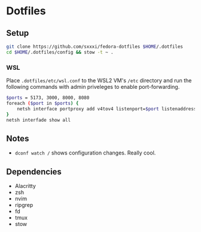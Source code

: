 # Dotfiles

## Setup
```sh
git clone https://github.com/sxxxi/fedora-dotfiles $HOME/.dotfiles
cd $HOME/.dotfiles/config && stow -t ~ .
```
### WSL
Place `.dotfiles/etc/wsl.conf` to the WSL2 VM's `/etc` directory and run the following commands with admin priveleges to enable port-forwarding.
```sh
$ports = 5173, 3000, 8000, 8080
foreach ($port in $ports) {
    netsh interface portproxy add v4tov4 listenport=$port listenaddress=0.0.0.0 connectport=$port connectaddress=127.0.0.1
}
netsh interfade show all
```

## Notes
- `dconf watch /` shows configuration changes. Really cool.

## Dependencies
* Alacritty
* zsh
* nvim
* ripgrep
* fd
* tmux
* stow
